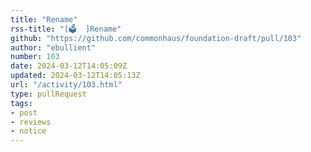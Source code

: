 ```yaml
---
title: "Rename"
rss-title: "[🗳️  ]Rename"
github: "https://github.com/commonhaus/foundation-draft/pull/103"
author: "ebullient"
number: 103
date: 2024-03-12T14:05:09Z
updated: 2024-03-12T14:05:13Z
url: "/activity/103.html"
type: pullRequest
tags:
- post
- reviews
- notice
---
```

<!-- If you create a pull request that modifies policies or bylaws,
the description will be used in an email to the announcement list.
Explain your changes and hook a reviewer... -->

